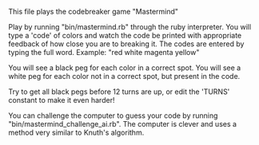 This file plays the codebreaker game "Mastermind"

Play by running "bin/mastermind.rb" through the ruby interpreter.  You will type a 'code' of colors and watch the code be printed with appropriate feedback of how close you are to breaking it.  The codes are entered by typing the full word.  Example: "red white magenta yellow"

You will see a black peg for each color in a correct spot.
You will see a white peg for each color not in a correct spot, but present in the code.

Try to get all black pegs before 12 turns are up, or edit the 'TURNS' constant to make it even harder!

You can challenge the computer to guess your code by running "bin/mastermind_challenge_ai.rb".  The computer is clever and uses a method very similar to Knuth's algorithm.